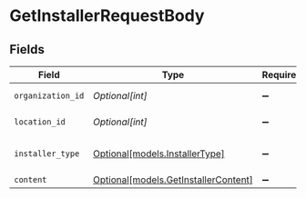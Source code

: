 # GetInstallerRequestBody


## Fields

| Field                                                                    | Type                                                                     | Required                                                                 | Description                                                              |
| ------------------------------------------------------------------------ | ------------------------------------------------------------------------ | ------------------------------------------------------------------------ | ------------------------------------------------------------------------ |
| `organization_id`                                                        | *Optional[int]*                                                          | :heavy_minus_sign:                                                       | Organization identifier                                                  |
| `location_id`                                                            | *Optional[int]*                                                          | :heavy_minus_sign:                                                       | Location identifier                                                      |
| `installer_type`                                                         | [Optional[models.InstallerType]](../models/installertype.md)             | :heavy_minus_sign:                                                       | Agent installer type                                                     |
| `content`                                                                | [Optional[models.GetInstallerContent]](../models/getinstallercontent.md) | :heavy_minus_sign:                                                       | content                                                                  |